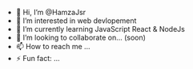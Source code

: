 - 👋 Hi, I’m @HamzaJsr
- 👀 I’m interested in web devlopement
- 🌱 I’m currently learning JavaScript React & NodeJs
- 💞️ I’m looking to collaborate on... (soon)
- 📫 How to reach me ...
- ⚡ Fun fact: ...

<!---
HamzaJsr/HamzaJsr is a ✨ special ✨ repository because its `README.md` (this file) appears on your GitHub profile.
You can click the Preview link to take a look at your changes.
--->
